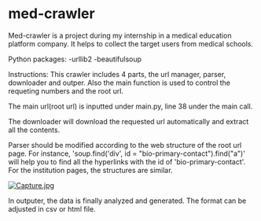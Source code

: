 # med-crawler
Med-crawler is a project during my internship in a medical education platform company. It helps to collect the target users from medical schools.

Python packages: 
-urllib2
-beautifulsoup 

Instructions:
This crawler includes 4 parts, the url manager, parser, downloader and outper. Also the main function is used to control the requeting numbers and the root url. 

The main url(root url) is inputted under main.py, line 38 under the main call.

The downloader will download the requested url automatically and extract all the contents. 

Parser should be modified according to the web structure of the root url page. For instance, 'soup.find('div', id = "bio-primary-contact").find("a")' will help you to find all the hyperlinks with the id of 'bio-primary-contact'. For the institution pages, the structures are similar. 


[![Capture.jpg](https://s26.postimg.org/gc0tbbq0p/Capture.jpg)](https://postimg.org/image/tg6do0i2d/)


In outputer, the data is finally analyzed and generated. The format can be adjusted in csv or html file. 


